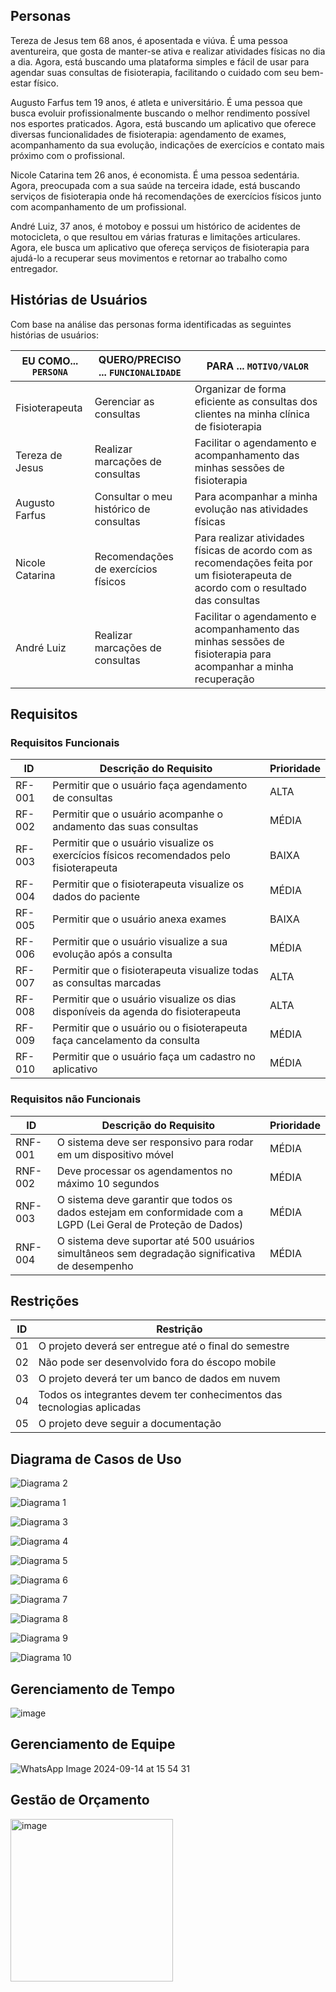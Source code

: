 
## Personas

Tereza de Jesus tem 68 anos, é aposentada e viúva. É uma pessoa aventureira, que gosta de manter-se ativa e realizar atividades físicas no dia a dia. Agora, está buscando uma plataforma simples e fácil de usar para agendar suas consultas de fisioterapia, facilitando o cuidado com seu bem-estar físico.

Augusto Farfus tem 19 anos, é atleta e universitário. É uma pessoa que busca evoluir profissionalmente buscando o melhor rendimento possível nos esportes praticados. Agora, está buscando um aplicativo que oferece diversas funcionalidades de fisioterapia: agendamento de exames, acompanhamento da sua evolução, indicações de exercícios e contato mais próximo com o profissional.

Nicole Catarina tem 26 anos, é economista. É uma pessoa sedentária. Agora, preocupada com a sua saúde na terceira idade, está buscando serviços de fisioterapia onde há recomendações de exercícios físicos junto com acompanhamento de um profissional. 

André Luiz, 37 anos, é motoboy e possui um histórico de acidentes de motocicleta, o que resultou em várias fraturas e limitações articulares. Agora, ele busca um aplicativo que ofereça serviços de fisioterapia para ajudá-lo a recuperar seus movimentos e retornar ao trabalho como entregador.

## Histórias de Usuários

Com base na análise das personas forma identificadas as seguintes histórias de usuários:

|EU COMO... `PERSONA`| QUERO/PRECISO ... `FUNCIONALIDADE` |PARA ... `MOTIVO/VALOR`                 |
|--------------------|------------------------------------|----------------------------------------|
|Fisioterapeuta  | Gerenciar as consultas       |     Organizar de forma eficiente as consultas dos clientes na minha clínica de fisioterapia      |
|Tereza de Jesus       | Realizar marcações de consultas               | Facilitar o agendamento e acompanhamento das minhas sessões de fisioterapia  |
|Augusto Farfus | Consultar o meu histórico de consultas | Para acompanhar a minha evolução nas atividades físicas | 
|Nicole Catarina | Recomendações de exercícios físicos | Para realizar atividades físicas de acordo com as recomendações feita por um fisioterapeuta de acordo com o resultado das consultas |
| André Luiz | Realizar marcações de consultas | Facilitar o agendamento e acompanhamento das minhas sessões de fisioterapia para acompanhar a minha recuperação  |


## Requisitos

### Requisitos Funcionais

|ID    | Descrição do Requisito  | Prioridade |
|------|-----------------------------------------|----|
|RF-001| Permitir que o usuário faça agendamento de consultas | ALTA | 
|RF-002| Permitir que o usuário acompanhe o andamento das suas consultas   | MÉDIA |
|RF-003| Permitir que o usuário visualize os exercícios físicos recomendados pelo fisioterapeuta  | BAIXA |
|RF-004| Permitir que o fisioterapeuta visualize os dados do paciente | MÉDIA |
|RF-005| Permitir que o usuário anexa exames  | BAIXA |
|RF-006| Permitir que o usuário visualize a sua evolução após a consulta | MÉDIA |
|RF-007| Permitir que o fisioterapeuta visualize todas as consultas marcadas | ALTA |
|RF-008| Permitir que o usuário visualize os dias disponíveis da agenda do fisioterapeuta | ALTA |
|RF-009| Permitir que o usuário ou o fisioterapeuta faça cancelamento da consulta | MÉDIA |
|RF-010| Permitir que o usuário faça um cadastro no aplicativo | MÉDIA |


### Requisitos não Funcionais

|ID     | Descrição do Requisito  |Prioridade |
|-------|-------------------------|----|
|RNF-001| O sistema deve ser responsivo para rodar em um dispositivo móvel | MÉDIA | 
|RNF-002| Deve processar os agendamentos no máximo 10 segundos |  MÉDIA | 
|RNF-003| O sistema deve garantir que todos os dados estejam em conformidade com a LGPD (Lei Geral de Proteção de Dados)| MÉDIA |
|RNF-004| O sistema deve suportar até 500 usuários simultâneos sem degradação significativa de desempenho | MÉDIA |


## Restrições


|ID| Restrição                                             |
|--|-------------------------------------------------------|
|01| O projeto deverá ser entregue até o final do semestre |
|02| Não pode ser desenvolvido fora do éscopo mobile        |
|03| O projeto deverá ter um banco de dados em nuvem     |
|04| Todos os integrantes devem ter conhecimentos das tecnologias aplicadas |
|05| O projeto deve seguir a documentação|


## Diagrama de Casos de Uso

![Diagrama 2](https://github.com/user-attachments/assets/0d6f70a7-7d4d-4fd6-ab82-4f1e0cddda25)

![Diagrama 1](https://github.com/user-attachments/assets/2df1fb65-c19c-4b63-8f75-bc10f527e4fa)

![Diagrama 3](https://github.com/user-attachments/assets/e9b29759-5476-4033-a788-d37d29b02bb1)

![Diagrama 4](https://github.com/user-attachments/assets/4b69bf1d-5bee-490d-9eaa-8a329c66f8a7)

![Diagrama 5](https://github.com/user-attachments/assets/e2e50dda-0a1a-4f54-ac96-a2854a7f9293)

![Diagrama 6](https://github.com/user-attachments/assets/1a6447da-efcc-45d8-bd6c-c5196fa43f96)

![Diagrama 7](https://github.com/user-attachments/assets/fa61e7fc-c04f-491b-bc48-76a3d63db786)

![Diagrama 8](https://github.com/user-attachments/assets/e675fcf1-07ca-468e-ac41-d12b10e0d8d7)

![Diagrama 9](https://github.com/user-attachments/assets/c9732fe0-af3c-4818-93f8-6d3b7248eacf)

![Diagrama 10](https://github.com/user-attachments/assets/e089a5df-c785-413c-803a-194cd9043b35)



## Gerenciamento de Tempo

![image](https://github.com/user-attachments/assets/40243575-a43c-40ef-a003-9e0754093a13)


## Gerenciamento de Equipe

![WhatsApp Image 2024-09-14 at 15 54 31](https://github.com/user-attachments/assets/0e9f2621-ca9d-455d-a147-0539aee4d7fd)

## Gestão de Orçamento

<img width="260" alt="image" src="https://github.com/user-attachments/assets/f873cacd-2d91-439b-9599-24ab15cc3143">

